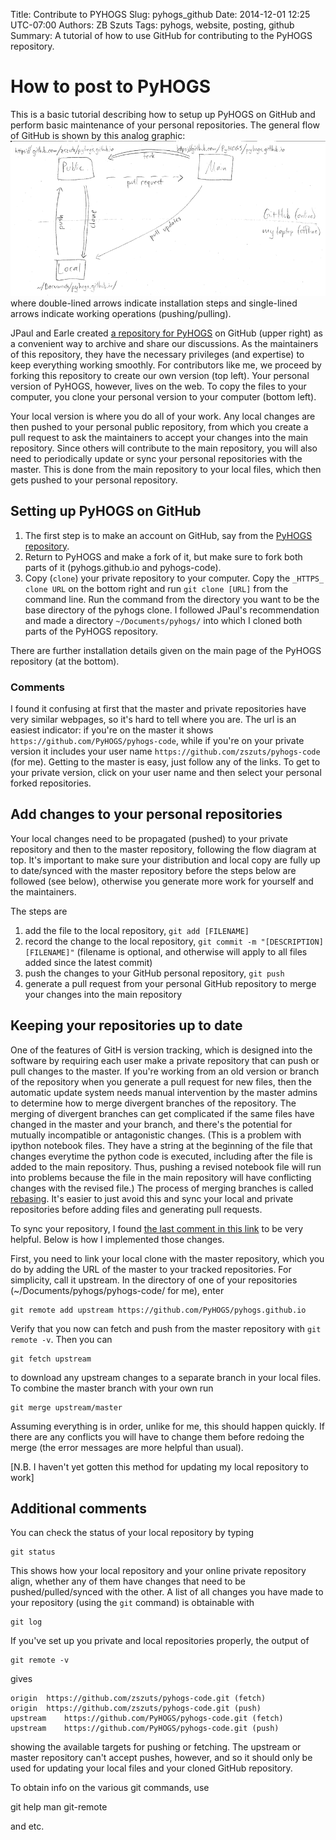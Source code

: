 Title: Contribute to PYHOGS
Slug: pyhogs_github
Date: 2014-12-01 12:25 UTC-07:00
Authors: ZB Szuts
Tags: pyhogs, website, posting, github
Summary: A tutorial of how to use GitHub for contributing to the PyHOGS repository.


# How to post to PyHOGS

This is a basic tutorial describing how to setup up PyHOGS on GitHub and perform basic maintenance of your personal repositories.  The general flow of GitHub is shown by this analog graphic:
![Connectivity of PyHOGS repositories](/images/pyhogs_github_connectivity2_mod.gif "Connectivity of PyHOGS repositories") where double-lined arrows indicate installation steps and single-lined arrows indicate working operations (pushing/pulling).

JPaul and Earle created [a repository for PyHOGS](https://github.com/PyHOGS/pyhogs.github.io "PyHOGS on GitHub") on GitHub (upper right) as a convenient way to archive and share our discussions.  As the maintainers of this repository, they have the necessary privileges (and expertise) to keep everything working smoothly.  For contributors like me, we proceed by forking this repository to create our own version (top left).  Your personal version of PyHOGS, however, lives on the web.  To copy the files to your computer, you clone your personal version to your computer (bottom left).

Your local version is where you do all of your work.  Any local changes are then pushed to your personal public repository, from which you create a pull request to ask the maintainers to accept your changes into the main repository.  Since others will contribute to the main repository, you will also need to periodically update or sync your personal repositories with the master.  This is done from the main repository to your local files, which then gets pushed to your personal repository.


## Setting up PyHOGS on GitHub

1. The first step is to make an account on GitHub, say from the [PyHOGS repository](https://github.com/PyHOGS/pyhogs-code "PyHOGS on GitHub").  
2. Return to PyHOGS and make a fork of it, but make sure to fork both parts of it (pyhogs.github.io and pyhogs-code).
3. Copy (`clone`) your private repository to your computer.  Copy the `_HTTPS_ clone URL` on the bottom right and run `git clone [URL]` from the command line.  Run the command from the directory you want to be the base directory of the pyhogs clone.  I followed JPaul's recommendation and made a directory `~/Documents/pyhogs/` into which I cloned both parts of the PyHOGS repository.

There are further installation details given on the main page of the PyHOGS repository (at the bottom).

### Comments

I found it confusing at first that the master and private repositories have very similar webpages, so it's hard to tell where you are.  The url is an easiest indicator: if you're on the master it shows `https://github.com/PyHOGS/pyhogs-code`, while if you're on your private version it includes your user name `https://github.com/zszuts/pyhogs-code` (for me).  Getting to the master is easy, just follow any of the links.  To get to your private version, click on your user name and then select your personal forked repositories.


## Add changes to your personal repositories

Your local changes need to be propagated (pushed) to your private repository and then to the master repository, following the flow diagram at top.  It's important to make sure your distribution and local copy are fully up to date/synced with the master repository before the steps below are followed (see below), otherwise you generate more work for yourself and the maintainers.

The steps are

1. add the file to the local repository, `git add [FILENAME]`
1. record the change to the local repository, `git commit -m "[DESCRIPTION] [FILENAME]"` (filename is optional, and otherwise will apply to all files added since the latest commit)
1. push the changes to your GitHub personal repository, `git push`
1. generate a pull request from your personal GitHub repository to merge your changes into the main repository


## Keeping your repositories up to date

One of the features of GitH is version tracking, which is designed into the software by requiring each user make a private repository that can push or pull changes to the master.  If you're working from an old version or branch of the repository when you generate a pull request for new files, then the automatic update system needs manual intervention by the master admins to determine how to merge divergent branches of the repository.  The merging of divergent branches can get complicated if the same files have changed in the master and your branch, and there's the potential for mutually incompatible or antagonistic changes.  (This is a problem with ipython notebook files.  They have a string at the beginning of the file that changes everytime the python code is executed, including after the file is added to the main repository.  Thus, pushing a revised notebook file will run into problems because the file in the main repository will have conflicting changes with the revised file.)   The process of merging branches is called [rebasing](http://rypress.com/tutorials/git/rebasing.html "Rebasing tutorial for GitHub").  It's easier to just avoid this and sync your local and private repositories before adding files and generating pull requests.

To sync your repository, I found [the last comment in this link](http://stackoverflow.com/questions/7244321/how-to-update-github-forked-repository "Updating forked repositories") to be very helpful.  Below is how I implemented those changes.

First, you need to link your local clone with the master repository, which you do by adding the URL of the master to your tracked repositories.  For simplicity, call it upstream.  In the directory of one of your repositories (~/Documents/pyhogs/pyhogs-code/ for me), enter

    git remote add upstream https://github.com/PyHOGS/pyhogs.github.io

Verify that you now can fetch and push from the master repository with `git remote -v`.  Then you can 

    git fetch upstream

to download any upstream changes to a separate branch in your local files.  To combine the master branch with your own run

    git merge upstream/master
    
Assuming everything is in order, unlike for me, this should happen quickly.  If there are any conflicts you will have to change them before redoing the merge (the error messages are more helpful than usual).

[N.B. I haven't yet gotten this method for updating my local repository to work]


## Additional comments

You can check the status of your local repository by typing

    git status

This shows how your local repository and your online private repository align, whether any of them have changes that need to be pushed/pulled/synced with the other.  A list of all changes you have made to your repository (using the `git` command) is obtainable with

    git log

If you've set up you private and local repositories properly, the output of

    git remote -v

gives

    origin	https://github.com/zszuts/pyhogs-code.git (fetch)
    origin	https://github.com/zszuts/pyhogs-code.git (push)
    upstream	https://github.com/PyHOGS/pyhogs-code.git (fetch)
    upstream	https://github.com/PyHOGS/pyhogs-code.git (push)

showing the available targets for pushing or fetching.  The upstream or master repository can't accept pushes, however, and so it should only be used for updating your local files and your cloned GitHub repository.

To obtain info on the various git commands, use

   git help
   man git-remote

and etc.